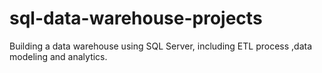 # sql-data-warehouse-projects
Building a data warehouse using SQL Server, including  ETL process ,data modeling and analytics.
